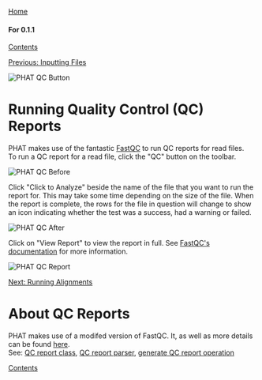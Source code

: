 [Home](https://chgibb.github.io/PHATDocs/)

#### For 0.1.1
[Contents](https://chgibb.github.io/PHATDocs/docs/releases/0.1.1/home)

[Previous: Inputting Files](https://chgibb.github.io/PHATDocs/docs/releases/0.1.1/inputtingFiles)

![PHAT QC Button](https://chgibb.github.io//PHATDocs/docs/releases/0.1.1/QCButton.png)

# Running Quality Control (QC) Reports
PHAT makes use of the fantastic [FastQC](https://www.bioinformatics.babraham.ac.uk/projects/fastqc/) to run QC reports for read files.  
To run a QC report for a read file, click the "QC" button on the toolbar.

![PHAT QC Before](https://chgibb.github.io//PHATDocs/docs/releases/0.1.1/preQC.png)

Click "Click to Analyze" beside the name of the file that you want to run the report for. This may take some time depending on the size of the file. When the report is complete, the rows for the file in question will change to show an icon indicating whether the test was a success, had a warning or failed.

![PHAT QC After](https://chgibb.github.io//PHATDocs/docs/releases/0.1.1/postQC.png)

Click on "View Report" to view the report in full. See [FastQC's documentation](https://www.bioinformatics.babraham.ac.uk/projects/fastqc/Help/) for more information.

![PHAT QC Report](https://chgibb.github.io//PHATDocs/docs/releases/0.1.1/QCReport.png)

[Next: Running Alignments](https://chgibb.github.io/PHATDocs/docs/releases/0.1.1/runningAlignments)

# About QC Reports
PHAT makes use of a modifed version of FastQC. It, as well as more details can be found [here](https://github.com/chgibb/FastQC0.11.5).  
See: [QC report class](https://github.com/chgibb/PHAT/blob/0.1.1/src/req/QCData.ts), [QC report parser](https://github.com/chgibb/PHAT/blob/0.1.1/QCReportSummary.ts), [generate QC report operation](https://github.com/chgibb/PHAT/blob/0.1.1/src/req/operations/GenerateQCReport.ts)


[Contents](https://chgibb.github.io/PHATDocs/docs/releases/0.1.1/home)
